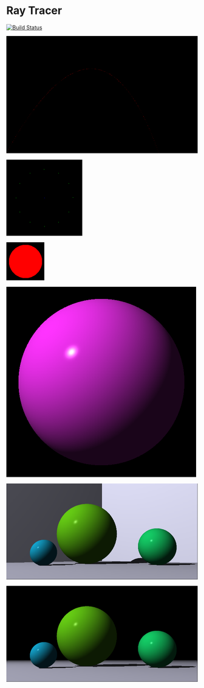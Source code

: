 # Ray Tracer

[![Build Status](https://fipxbld.jaas.dev.bloomberg.com/buildStatus/icon?job=Playgrounds%2FRyan_Folder%2Fray_tracer)](https://fipxbld.jaas.dev.bloomberg.com/job/Playgrounds/job/Ryan_Folder/job/ray_tracer/)

![](putting_all_together/chap2.png)

![](putting_all_together/chap4.png)

![](putting_all_together/chap5.png)

![](putting_all_together/chap6.png)

![](putting_all_together/chap7.png)

![](putting_all_together/chap9.png)
